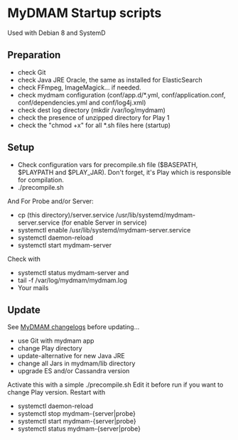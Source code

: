# MyDMAM Startup scripts
Used with Debian 8 and SystemD

## Preparation
- check Git
- check Java JRE Oracle, the same as installed for ElasticSearch
- check FFmpeg, ImageMagick... if needed.
- check mydmam configuration (conf/app.d/*.yml, conf/application.conf, conf/dependencies.yml and conf/log4j.xml)
- check dest log directory (mkdir /var/log/mydmam)
- check the presence of unzipped directory for Play 1
- check the "chmod +x" for all *.sh files here (startup)

## Setup
- Check configuration vars for precompile.sh file ($BASEPATH, $PLAYPATH and $PLAY_JAR).
Don't forget, it's Play which is responsible for compilation.
- ./precompile.sh

And For Probe and/or Server:
- cp (this directory)/server.service /usr/lib/systemd/mydmam-server.service (for enable Server in service)
- systemctl enable /usr/lib/systemd/mydmam-server.service
- systemctl daemon-reload
- systemctl start mydmam-server

Check with
- systemctl status mydmam-server and
- tail -f /var/log/mydmam/mydmam.log
- Your mails

## Update
See [MyDMAM changelogs](http://mydmam.org/category/changelogs) before updating...
- use Git with mydmam app
- change Play directory
- update-alternative for new Java JRE
- change all Jars in mydmam/lib directory
- upgrade ES and/or Cassandra version

Activate this with a simple ./precompile.sh
Edit it before run if you want to change Play version.
Restart with
- systemctl daemon-reload
- systemctl stop mydmam-{server|probe}
- systemctl start mydmam-{server|probe}
- systemctl status mydmam-{server|probe}

